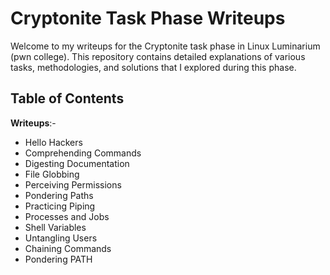 # Cryptonite Task Phase Writeups

Welcome to my writeups for the Cryptonite task phase in Linux Luminarium (pwn college). This repository contains detailed explanations of various tasks, methodologies, and solutions that I explored during this phase.

## Table of Contents


**Writeups**:- 

- Hello Hackers
- Comprehending Commands
- Digesting Documentation
- File Globbing
- Perceiving Permissions
- Pondering Paths
- Practicing Piping
- Processes and Jobs
- Shell Variables
- Untangling Users
- Chaining Commands
- Pondering PATH


